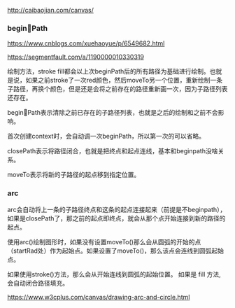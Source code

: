 http://caibaojian.com/canvas/

### beginPath

https://www.cnblogs.com/xuehaoyue/p/6549682.html

https://segmentfault.com/a/1190000010330319

绘制方法，stroke fill都会以上次beginPath后的所有路径为基础进行绘制。也就是说，如果之前stroke了一次red颜色，然后moveTo另一个位置，重新绘制一条子路径，再换个颜色，但是还是会将之前存在的路径重新画一次，因为子路径列表还存在。

beginPath表示清除之前已存在的子路径列表，也就是之后的绘制和之前不会影响。

首次创建context时，会自动调一次beginPath，所以第一次的可以省略。

closePath表示将路径闭合，也就是把终点和起点连线，基本和beginpath没啥关系。

moveTo表示将新的子路径的起点移到指定位置。

### arc

arc会自动将上一条的子路径终点和这条的起点连接起来（前提是不beginpath），如果是closePath了，那之前的起点即终点，就会从那个点开始连接到新的路径的起点。

使用arc()绘制图形时，如果没有设置moveTo()那么会从圆弧的开始的点（startRad处）作为起始点。如果设置了moveTo()，那么该点会连线到圆弧起始点。

如果使用stroke()方法，那么会从开始连线到圆弧的起始位置。 如果是 fill 方法, 会自动闭合路径填充。

https://www.w3cplus.com/canvas/drawing-arc-and-circle.html
